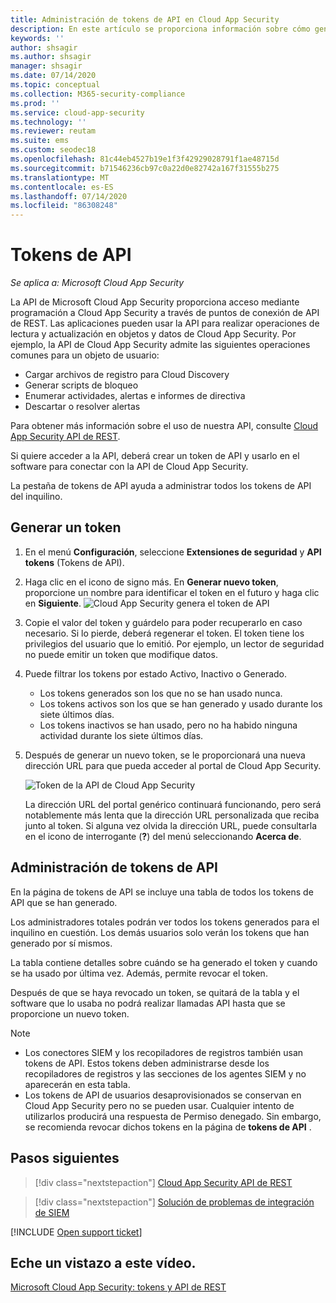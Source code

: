 ```yaml
---
title: Administración de tokens de API en Cloud App Security
description: En este artículo se proporciona información sobre cómo generar tokens de API para Cloud App Security.
keywords: ''
author: shsagir
ms.author: shsagir
manager: shsagir
ms.date: 07/14/2020
ms.topic: conceptual
ms.collection: M365-security-compliance
ms.prod: ''
ms.service: cloud-app-security
ms.technology: ''
ms.reviewer: reutam
ms.suite: ems
ms.custom: seodec18
ms.openlocfilehash: 81c44eb4527b19e1f3f42929028791f1ae48715d
ms.sourcegitcommit: b71546236cb97c0a22d0e82742a167f31555b275
ms.translationtype: MT
ms.contentlocale: es-ES
ms.lasthandoff: 07/14/2020
ms.locfileid: "86308248"
---
```

# <a name="api-tokens"></a>Tokens de API

*Se aplica a: Microsoft Cloud App Security*

La API de Microsoft Cloud App Security proporciona acceso mediante programación a Cloud App Security a través de puntos de conexión de API de REST. Las aplicaciones pueden usar la API para realizar operaciones de lectura y actualización en objetos y datos de Cloud App Security. Por ejemplo, la API de Cloud App Security admite las siguientes operaciones comunes para un objeto de usuario:

- Cargar archivos de registro para Cloud Discovery
- Generar scripts de bloqueo
- Enumerar actividades, alertas e informes de directiva
- Descartar o resolver alertas

Para obtener más información sobre el uso de nuestra API, consulte [Cloud App Security API de REST](api-introduction.md).

Si quiere acceder a la API, deberá crear un token de API y usarlo en el software para conectar con la API de Cloud App Security.

La pestaña de tokens de API ayuda a administrar todos los tokens de API del inquilino.

## <a name="generate-a-token"></a>Generar un token

1. En el menú **Configuración**, seleccione **Extensiones de seguridad** y **API tokens** (Tokens de API).

2. Haga clic en el icono de signo más. En **Generar nuevo token**, proporcione un nombre para identificar el token en el futuro y haga clic en **Siguiente**.
  ![Cloud App Security genera el token de API](media/api-token-gen.png)

3. Copie el valor del token y guárdelo para poder recuperarlo en caso necesario. Si lo pierde, deberá regenerar el token. El token tiene los privilegios del usuario que lo emitió. Por ejemplo, un lector de seguridad no puede emitir un token que modifique datos.

4. Puede filtrar los tokens por estado Activo, Inactivo o Generado.

    - Los tokens generados son los que no se han usado nunca.
    - Los tokens activos son los que se han generado y usado durante los siete últimos días.
    - Los tokens inactivos se han usado, pero no ha habido ninguna actividad durante los siete últimos días.

5. Después de generar un nuevo token, se le proporcionará una nueva dirección URL para que pueda acceder al portal de Cloud App Security.

    ![Token de la API de Cloud App Security](media/generate-api-token.png)

    La dirección URL del portal genérico continuará funcionando, pero será notablemente más lenta que la dirección URL personalizada que reciba junto al token. Si alguna vez olvida la dirección URL, puede consultarla en el icono de interrogante (**?**) del menú seleccionando **Acerca de**.

## <a name="api-token-management"></a>Administración de tokens de API

En la página de tokens de API se incluye una tabla de todos los tokens de API que se han generado.

Los administradores totales podrán ver todos los tokens generados para el inquilino en cuestión. Los demás usuarios solo verán los tokens que han generado por sí mismos.

La tabla contiene detalles sobre cuándo se ha generado el token y cuando se ha usado por última vez. Además, permite revocar el token.

Después de que se haya revocado un token, se quitará de la tabla y el software que lo usaba no podrá realizar llamadas API hasta que se proporcione un nuevo token.

> [!NOTE]
>
> - Los conectores SIEM y los recopiladores de registros también usan tokens de API. Estos tokens deben administrarse desde los recopiladores de registros y las secciones de los agentes SIEM y no aparecerán en esta tabla.
> - Los tokens de API de usuarios desaprovisionados se conservan en Cloud App Security pero no se pueden usar. Cualquier intento de utilizarlos producirá una respuesta de Permiso denegado. Sin embargo, se recomienda revocar dichos tokens en la página de **tokens de API** .

## <a name="next-steps"></a>Pasos siguientes

> [!div class="nextstepaction"]
> [Cloud App Security API de REST](api-introduction.md)

> [!div class="nextstepaction"]
> [Solución de problemas de integración de SIEM](troubleshooting-siem.md)

[!INCLUDE [Open support ticket](includes/support.md)]

## <a name="check-out-this-video"></a>Eche un vistazo a este vídeo.

[Microsoft Cloud App Security: tokens y API de REST](https://channel9.msdn.com/Shows/Microsoft-Security/Microsoft-Cloud-App-Security--REST-APIs-and-Tokens)
